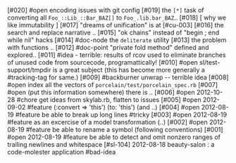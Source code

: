 [#020] #open encoding issues with git config
[#019]       the `[*]` task of converting all `Foo_::Lib_::Bar_BAZ[]`
               to `Foo_.lib.bar_BAZ`..
[#018]       [ why we like immutability ]
[#017]       "dreams of unification" is at [#cu-003]
[#016]       the search and replace narrative ..
[#015]       "ok chains" instead of "begin ; end while nil" hacks
[#014]       #doc-node the `deliterate` utility
[#013]       the problem with functions ..
[#012]       #doc-point "private fold method" defined and explored..
[#011]       #idea - terrible: results of rcov used to eliminate
               branches of unused code from sourcecode, programattically!
[#010] #open sl/test-support/tmpdir is a great subject
             (this has become more generally a #tracking-tag for same.)
[#009]       #backburner unwrap -- terrible idea
[#008] #open index all the vectors of `porcelain/test/porcelain_spec.rb`
[#007] #open (put this information somewhere) there is ..
[#006] #open 2012-10-28 #chore get ideas from skylab.rb, flatten to issues
[#005] #open 2012-09-02 #feature (:convert => 'this') (to: 'this') (and ..)
[#004] #open 2012-08-19 #feature be able to break up long lines #tricky
[#003] #open 2012-08-19 #feature as an excercise of a model transformation (..)
[#002] #open 2012-08-19 #feature be able to rename a symbol
               (following conventions)
[#001] #open 2012-08-19 #feature be able to detect and omit nonzero ranges of
               trailing newlines and whitespace
[#sl-104] 2012-08-18 beauty-salon : a code-molester application #bad-idea
